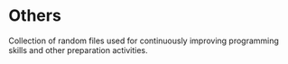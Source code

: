 # Others
Collection of random files used for continuously improving programming skills and other preparation activities.
